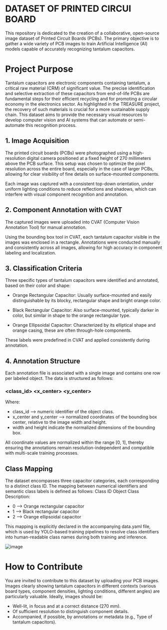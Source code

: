 # DATASET OF PRINTED CIRCUI BOARD
This repository is dedicated to the creation of a collaborative, open-source image dataset of Printed Circuit Boards (PCBs). The primary objective is to gather a wide variety of PCB images to train Artificial Intelligence (AI) models capable of accurately recognizing tantalum capacitors.

# Project Purpose
Tantalum capacitors are electronic components containing tantalum, a critical raw material (CRM) of significant value. The precise identification and selective extraction of these capacitors from end-of-life PCBs are fundamental steps for their efficient recycling and for promoting a circular economy in the electronics sector. As highlighted in the TREASURE project, the recovery of such materials is crucial for a more sustainable supply chain. This dataset aims to provide the necessary visual resources to develop computer vision and AI systems that can automate or semi-automate this recognition process.
## 1. Image Acquisition
The printed circuit boards (PCBs) were photographed using a high-resolution digital camera positioned at a fixed height of 270 millimeters above the PCB surface. This setup was chosen to optimize the pixel resolution across the entire board, especially in the case of larger PCBs, allowing for clear visibility of fine details on surface-mounted components.

Each image was captured with a consistent top-down orientation, under uniform lighting conditions to reduce reflections and shadows, which can interfere with visual component recognition and annotation.

## 2. Component Annotation with CVAT
The captured images were uploaded into CVAT (Computer Vision Annotation Tool) for manual annotation.

Using the bounding box tool in CVAT, each tantalum capacitor visible in the images was enclosed in a rectangle. Annotations were conducted manually and consistently across all images, allowing for high accuracy in component labeling and localization.

## 3. Classification Criteria
Three specific types of tantalum capacitors were identified and annotated, based on their color and shape:

  - Orange Rectangular Capacitor:
    Usually surface-mounted and easily distinguishable by its blocky, rectangular shape and bright orange        color.

  - Black Rectangular Capacitor:
    Also surface-mounted, typically darker in color, but similar in shape to the orange rectangular type.

  - Orange Ellipsoidal Capacitor:
    Characterized by its elliptical shape and orange casing, these are often through-hole components.

These labels were predefined in CVAT and applied consistently during annotation.

## 4. Annotation Structure
Each annotation file is associated with a single image and contains one row per labeled object. The data is structured as follows:
### <class_id> <x_center> <y_center> <width> <height>
Where:
  - class_id --> numeric identifier of the object class.
  - x_center and y_center --> normalized coordinates of the bounding box center, relative to the image width and height.
  - width and height indicate the normalized dimensions of the bounding box.
  
All coordinate values are normalized within the range [0, 1], thereby ensuring the annotations remain resolution-independent and compatible with multi-scale training processes.

## Class Mapping

The dataset encompasses three capacitor categories, each corresponding to a distinct class ID. The mapping between numerical identifiers and semantic class labels is defined as follows:
Class ID	Object Class Description:
  - 0 -->	Orange rectangular capacitor
  - 1	--> Black rectangular capacitor
  - 2	--> Orange ellipsoidal capacitor

This mapping is explicitly declared in the accompanying data.yaml file, which is used by YOLO-based training pipelines to resolve class identifiers into human-readable class names during both training and inference.


![image](https://github.com/user-attachments/assets/45854c7b-55aa-4ca8-9c6f-d4e5804b7d36)

# How to Contribute
You are invited to contribute to this dataset by uploading your PCB images. Images clearly showing tantalum capacitors in different contexts (various board types, component densities, lighting conditions, different angles) are particularly valuable. Ideally, images should be:

- Well-lit, in focus and at a correct distance (270 mm).
- Of sufficient resolution to distinguish component details.
- Accompanied, if possible, by annotations or metadata (e.g., Type of
tantalum capacitors).
